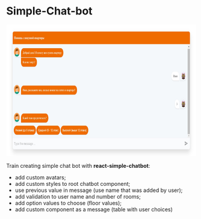# Simple-Chat-bot

<img src="./src/screen-shot.jpg" title="chat=bot" width="100%" height="350px">

Train creating simple chat bot with **react-simple-chatbot**:

- add custom avatars;
- add custom styles to root chatbot component;
- use previous value in message (use name that was added by user);
- add validation to user name and number of rooms;
- add option values to choose (floor values);
- add custom component as a message (table with user choices)
